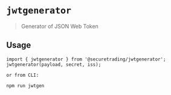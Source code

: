 # `jwtgenerator`

> Generator of JSON Web Token

## Usage
```
import { jwtgenerator } from '@securetrading/jwtgenerator';
jwtgenerator(payload, secret, iss);

or from CLI:

npm run jwtgen

```
